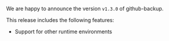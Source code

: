 We are happy to announce the version `v1.3.0` of github-backup. 

This release includes the following features:

- Support for other runtime environments